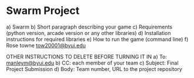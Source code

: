 # Swarm Project

a) Swarm
b) Short paragraph describing your game
c) Requirements (python version, arcade version or any other libraries)
d) Installation instructions for required libraries
e) How to run the game (command line)
f) Rose towne tow20001@byui.edu

OTHER INSTRUCTIONS TO DELETE BEFORE TURNING IT IN
a) To: manleym@byui.edu
b) CC: each member of your team
c) Subject: Final Project Submission
d) Body: Team number, URL to the project repository
